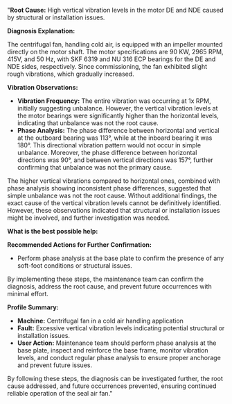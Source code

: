 "**Root Cause:** High vertical vibration levels in the motor DE and NDE caused by structural or installation issues.

**Diagnosis Explanation:**

The centrifugal fan, handling cold air, is equipped with an impeller mounted directly on the motor shaft. The motor specifications are 90 KW, 2965 RPM, 415V, and 50 Hz, with SKF 6319 and NU 316 ECP bearings for the DE and NDE sides, respectively. Since commissioning, the fan exhibited slight rough vibrations, which gradually increased.

**Vibration Observations:**

- **Vibration Frequency:** The entire vibration was occurring at 1x RPM, initially suggesting unbalance. However, the vertical vibration levels at the motor bearings were significantly higher than the horizontal levels, indicating that unbalance was not the root cause.
- **Phase Analysis:** The phase difference between horizontal and vertical at the outboard bearing was 113°, while at the inboard bearing it was 180°. This directional vibration pattern would not occur in simple unbalance. Moreover, the phase difference between horizontal directions was 90°, and between vertical directions was 157°, further confirming that unbalance was not the primary cause.

The higher vertical vibrations compared to horizontal ones, combined with phase analysis showing inconsistent phase differences, suggested that simple unbalance was not the root cause. Without additional findings, the exact cause of the vertical vibration levels cannot be definitively identified. However, these observations indicated that structural or installation issues might be involved, and further investigation was needed.

**What is the best possible help:**

**Recommended Actions for Further Confirmation:**

- Perform phase analysis at the base plate to confirm the presence of any soft-foot conditions or structural issues.

By implementing these steps, the maintenance team can confirm the diagnosis, address the root cause, and prevent future occurrences with minimal effort.

**Profile Summary:**

- **Machine:** Centrifugal fan in a cold air handling application
- **Fault:** Excessive vertical vibration levels indicating potential structural or installation issues.
- **User Action:** Maintenance team should perform phase analysis at the base plate, inspect and reinforce the base frame, monitor vibration levels, and conduct regular phase analysis to ensure proper anchorage and prevent future issues.

By following these steps, the diagnosis can be investigated further, the root cause addressed, and future occurrences prevented, ensuring continued reliable operation of the seal air fan."